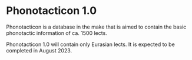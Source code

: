 # Phonotacticon 1.0

Phonotacticon is a database in the make that is aimed to contain the basic phonotactic information of ca. 1500 lects.

Phonotacticon 1.0 will contain only Eurasian lects. It is expected to be completed in August 2023.

